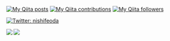 [![My Qiita posts](https://qiita-badge.apiapi.app/s/Nakkinakki55/posts.svg)](http://qiita.com/nishifeoda) [![My Qiita contributions](https://qiita-badge.apiapi.app/s/nishifeoda/contributions.svg)](http://qiita.com/nishifeoda) [![My Qiita followers](https://qiita-badge.apiapi.app/s/nishifeoda/followers.svg)](http://qiita.com/nishifeoda)

<p>
  <a href="https://twitter.com/nishifeoda" target="_blank">
    <img alt="Twitter: nishifeoda" src="https://img.shields.io/twitter/follow/nishifeoda.svg?style=social" />
  </a>
</p>

<a href="https://github.com/anuraghazra/github-readme-stats">
  <img align="left" src="https://github-readme-stats.vercel.app/api?username=Nakkinakki55&show_icons=true&theme=cobalt" />
</a>
<a href="https://github.com/anuraghazra/github-readme-stats">
  <img align="left" src="https://github-readme-stats.vercel.app/api/top-langs/?username=Nakkinakki55&theme=cobalt" />
</a>
